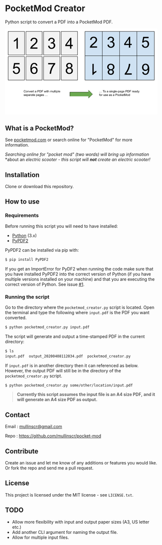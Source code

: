 # PocketMod Creator

Python script to convert a PDF into a PocketMod PDF.

![usage example](media/explainer.png)

## What is a PocketMod?
See [pocketmod.com](https://pocketmod.com/) or search online for "PocketMod"
for more information.

*Searching online for "pocket mod" (two words) will bring up information*
*about an *electric scooter - this script will **not** create an electric*
*scooter!*

## Installation

Clone or download this repository.

## How to use

### Requirements

Before running this script you will need to have installed:

- [Python](https://www.python.org/) (3.x)
- [PyPDF2](https://github.com/mstamy2/PyPDF2)

PyPDF2 can be installed via pip with:

```bash
$ pip install PyPDF2
```

If you get an ImportError for PyDF2 when running the code make sure that you have installed PyPDF2 into the correct version of Python (if you have multiple versions installed on your machine) and that you are executing the correct version of Python.
See issue [#1][i1].

### Running the script

Go to the directory where the `pocketmod_creator.py` script is located.
Open the terminal and type the following where `input.pdf` is the PDF you want
converted.

```bash
$ python pocketmod_creator.py input.pdf
```

The script will generate and output a time-stamped PDF in the current
directory:

```bash
$ ls
input.pdf  output_20200408112034.pdf  pocketmod_creator.py
```

If `input.pdf` is in another directory then it can referenced as below.
However, the output PDF will still be in the directory of the
`pocketmod_creator.py` script.

```bash
$ python pocketmod_creator.py some/other/location/input.pdf
```
 
> **Currently this script assumes the input file is an A4 size PDF,**
> **and it will generate an A4 size PDF as output.**

## Contact

Email :
  mullinscr@gmail.com

Repo :
  https://github.com/mullinscr/pocket-mod

## Contribute

Create an issue and let me know of any additions or features you would like.
Or fork the repo and send me a pull request.

## License

This project is licensed under the MIT license - see `LICENSE.txt`.

## TODO

- Allow more flexibility with input and output paper sizes (A3, US letter etc.)
- Add another CLI argument for naming the output file.
- Allow for multiple input files.

[i1]: https://github.com/mullinscr/pocketmod-creator/issues/1
